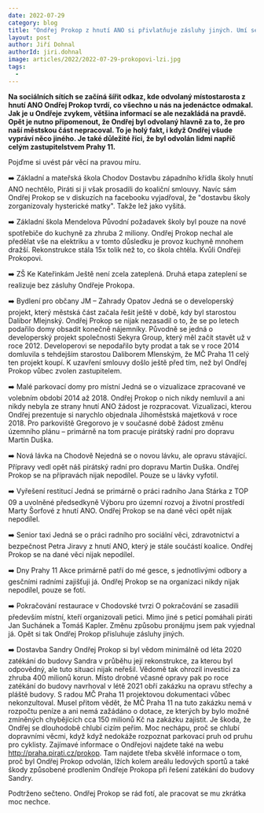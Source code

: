```yaml
---
date: 2022-07-29
category: blog
title: "Ondřej Prokop z hnutí ANO si přivlatňuje zásluhy jiných. Umí se akorát vyfotit a lhát."
layout: post
author: Jiří Dohnal
authorId: jiri.dohnal
image: articles/2022/2022-07-29-prokopovi-lzi.jpg
tags: 
  - 
---
```


**Na sociálních sítích se začíná šířit odkaz, kde odvolaný místostarosta z hnutí ANO Ondřej Prokop tvrdí, co všechno u nás na jedenáctce odmakal. Jak je u Ondřeje zvykem, většina informací se ale nezakládá na pravdě. Opět je nutno připomenout, že Ondřej byl odvolaný hlavně za to, že pro naší městskou část nepracoval. To je holý fakt, i když Ondřej všude vypráví něco jiného. Je také důležité říci, že byl odvolán lidmi napříč celým zastupitelstvem Prahy 11.**

Pojďme si uvést pár věcí na pravou míru. 

➡️ Základní a mateřská škola Chodov
Dostavbu západního křídla školy hnutí ANO nechtělo, Piráti si ji však prosadili do koaliční smlouvy. Navíc sám Ondřej Prokop se v diskuzích na facebooku vyjadřoval, že "dostavbu školy zorganizovaly hysterické matky". Takže lež jako vyšitá.

➡️ Základní škola Mendelova
Původní požadavek školy byl pouze na nové spotřebiče do kuchyně za zhruba 2 miliony. Ondřej Prokop nechal ale předělat vše na elektriku a v tomto důsledku je provoz kuchyně mnohem dražší. Rekonstrukce stála 15x tolik než to, co škola chtěla. Kvůli Ondřeji Prokopovi. 

➡️ ZŠ Ke Kateřinkám
Ještě není zcela zateplená. Druhá etapa zateplení se realizuje bez zásluhy Ondřeje Prokopa.

➡️ Bydlení pro občany JM – Zahrady Opatov
Jedná se o developerský projekt, který městská část začala řešit ještě v době, kdy byl starostou Dalibor Mlejnský. Ondřej Prokop se nijak nezasadil o to, že se po letech podařilo domy obsadit konečně nájemníky.
Původně se jedná o developerský projekt společnosti Sekyra Group, který měl začít stavět už v roce 2012. Developerovi se nepodařilo byty prodat a tak se v roce 2014 domluvila s tehdejším starostou Daliborem Mlenským, že MČ Praha 11 celý ten projekt koupí. K uzavření smlouvy došlo ještě před tím, než byl Ondřej Prokop vůbec zvolen zastupitelem.

➡️ Malé parkovací domy pro místní
Jedná se o vizualizace zpracované ve volebním období 2014 až 2018. Ondřej Prokop o nich nikdy nemluvil a ani nikdy nebyla ze strany hnutí ANO žádost je rozpracovat. Vizualizaci, kterou Ondřej prezentuje si narychlo objednala Jihoměstská majetková v roce 2018. Pro parkoviště Gregorovo je v současné době žádost změnu územního plánu – primárně na tom pracuje pirátský radní pro dopravu Martin Duška. 

➡️ Nová lávka na Chodově
Nejedná se o novou lávku, ale opravu stávající. Přípravy vedl opět náš pirátský radní pro dopravu Martin Duška. Ondřej Prokop se na přípravách nijak nepodílel. Pouze se u lávky vyfotil. 

➡️ Vyřešení restitucí
Jedná se primárně o práci radního Jana Stárka z TOP 09 a uvolněné předsedkyně Výboru pro územní rozvoj a životní prostředí Marty Šorfové z hnutí ANO. Ondřej Prokop se na dané věci opět nijak nepodílel. 

➡️ Senior taxi
Jedná se o práci radního pro sociální věci, zdravotnictví a bezpečnost Petra Jiravy z hnutí ANO, který je stále součástí koalice. Ondřej Prokop se na dané věci nijak nepodílel.

➡️ Dny Prahy 11
Akce primárně patří do mé gesce, s jednotlivými odbory a gesčními radními zajišťuji já. Ondřej Prokop se na organizaci nikdy nijak nepodílel, pouze se fotí. 

➡️ Pokračování restaurace v Chodovské tvrzi
O pokračování se zasadili především místní, kteří organizovali petici. Mimo jiné s peticí pomáhali piráti Jan Suchánek a Tomáš Kapler. Změnu způsobu pronájmu jsem pak vyjednal já. Opět si tak Ondřej Prokop přisluhuje zásluhy jiných. 

➡️ Dostavba Sandry
Ondřej Prokop si byl vědom minimálně od léta 2020 zatékání do budovy Sandra v průběhu její rekonstrukce, za kterou byl odpovědný, ale tuto situaci nijak neřešil. Vědomě tak ohrozil investici za zhruba 400 milionů korun. Místo drobné včasné opravy pak po roce zatékání do budovy navrhoval v létě 2021 obří zakázku na opravu střechy a pláště budovy. S radou MČ Praha 11 projektovou dokumentaci vůbec nekonzultoval. Musel přitom vědět, že MČ Praha 11 na tuto zakázku nemá v rozpočtu peníze a ani nemá zažádáno o dotace, ze kterých by bylo možné zmíněných chybějících cca 150 milionů Kč na zakázku zajistit. 
Je škoda, že Ondřej se dlouhodobě chlubí cizím peřím. Moc nechápu, proč se chlubí dopravními věcmi, když když nedokáže rozpoznat parkovací pruh od pruhu pro cyklisty.
Zajímavé informace o Ondřejovi najdete také na webu http://praha.pirati.cz/prokop. Tam najdete třeba skvělé informace o tom, proč byl Ondřej Prokop odvolán, lžích kolem areálu ledových sportů a také škody způsobené prodlením Ondřeje Prokopa při řešení zatékání do budovy Sandry. 

Podtrženo sečteno. Ondřej Prokop se rád fotí, ale pracovat se mu zkrátka moc nechce.
